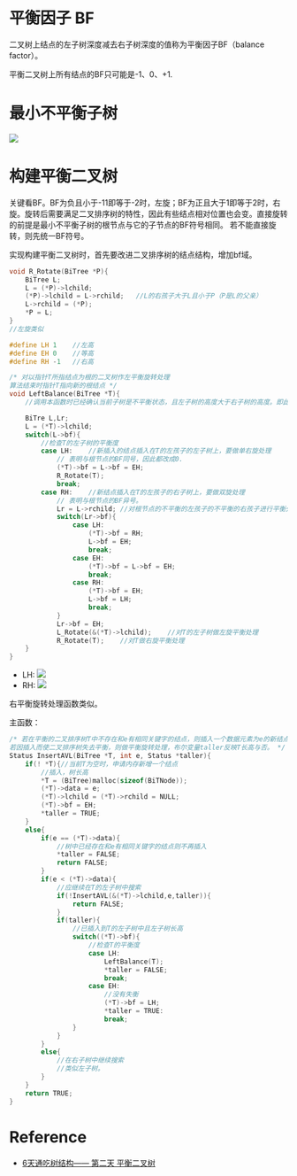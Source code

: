 # 平衡因子 BF
二叉树上结点的左子树深度减去右子树深度的值称为平衡因子BF（balance factor）。

平衡二叉树上所有结点的BF只可能是-1、0、+1.

# 最小不平衡子树
![](http://opkk27k9n.bkt.clouddn.com/17-7-29/99330736.jpg)

# 构建平衡二叉树
关键看BF。BF为负且小于-11即等于-2时，左旋；BF为正且大于1即等于2时，右旋。旋转后需要满足二叉排序树的特性，因此有些结点相对位置也会变。直接旋转的前提是最小不平衡子树的根节点与它的子节点的BF符号相同。
若不能直接旋转，则先统一BF符号。

实现构建平衡二叉树时，首先要改进二叉排序树的结点结构，增加bf域。
```c
void R_Rotate(BiTree *P){
    BiTree L;
    L = (*P)->lchild;
    (*P)->lchild = L->rchild;   //L的右孩子大于L且小于P（P是L的父亲）
    L->rchild = (*P);
    *P = L;
}
//左旋类似

#define LH 1    //左高
#define EH 0    //等高
#define RH -1   //右高

/* 对以指针T所指结点为根的二叉树作左平衡旋转处理
算法结束时指针T指向新的根结点 */
void LeftBalance(BiTree *T){
    //调用本函数时已经确认当前子树是不平衡状态，且左子树的高度大于右子树的高度。即此时T的根节点应该是BF大于1的数。

    BiTre L,Lr;
    L = (*T)->lchild;
    switch(L->bf){
        //检查T的左子树的平衡度
        case LH:    //新插入的结点插入在T的左孩子的左子树上，要做单右旋处理
            // 表明与根节点的BF同号，因此都改成0.
            (*T)->bf = L->bf = EH;
            R_Rotate(T);
            break;
        case RH:    //新结点插入在T的左孩子的右子树上，要做双旋处理
            // 表明与根节点的BF异号。
            Lr = L->rchild; //对根节点的不平衡的左孩子的不平衡的右孩子进行平衡处理
            switch(Lr->bf){
                case LH:   
                    (*T)->bf = RH;
                    L->bf = EH;
                    break;
                case EH:
                    (*T)->bf = L->bf = EH;
                    break;
                case RH:
                    (*T)->bf = EH;
                    L->bf = LH;
                    break;
            }
            Lr->bf = EH;
            L_Rotate(&(*T)->lchild);    //对T的左子树做左旋平衡处理
            R_Rotate(T);    //对T做右旋平衡处理
    }
}
```
- LH:
![](http://opkk27k9n.bkt.clouddn.com/17-7-29/93848281.jpg)
- RH:
![](http://opkk27k9n.bkt.clouddn.com/17-7-29/36757103.jpg)
 
右平衡旋转处理函数类似。

主函数：
```c
/* 若在平衡的二叉排序树T中不存在和e有相同关键字的结点，则插入一个数据元素为e的新结点并返回1，否则返回0.
若因插入而使二叉排序树失去平衡，则做平衡旋转处理，布尔变量taller反映T长高与否。 */
Status InsertAVL(BiTree *T, int e, Status *taller){
    if(! *T){//当前T为空时，申请内存新增一个结点
        //插入，树长高
        *T = (BiTree)malloc(sizeof(BiTNode));
        (*T)->data = e;
        (*T)->lchild = (*T)->rchild = NULL;
        (*T)->bf = EH;
        *taller = TRUE;
    }
    else{
        if(e == (*T)->data){
            //树中已经存在和e有相同关键字的结点则不再插入
            *taller = FALSE;
            return FALSE;
        }
        if(e < (*T)->data){
            //应继续在T的左子树中搜索
            if(!InsertAVL(&(*T)->lchild,e,taller)){
                return FALSE;
            }
            if(taller){
                //已插入到T的左子树中且左子树长高
                switch((*T)->bf){
                    //检查T的平衡度
                    case LH:
                        LeftBalance(T);
                        *taller = FALSE;
                        break;
                    case EH:
                        //没有失衡
                        (*T)->bf = LH;
                        *taller = TRUE:
                        break;
                }
            }
        }
        else{
            //在右子树中继续搜索
            //类似左子树。
        }
    }
    return TRUE;
}
```
# Reference

- [6天通吃树结构—— 第二天 平衡二叉树](http://www.cnblogs.com/huangxincheng/archive/2012/07/22/2603956.html)